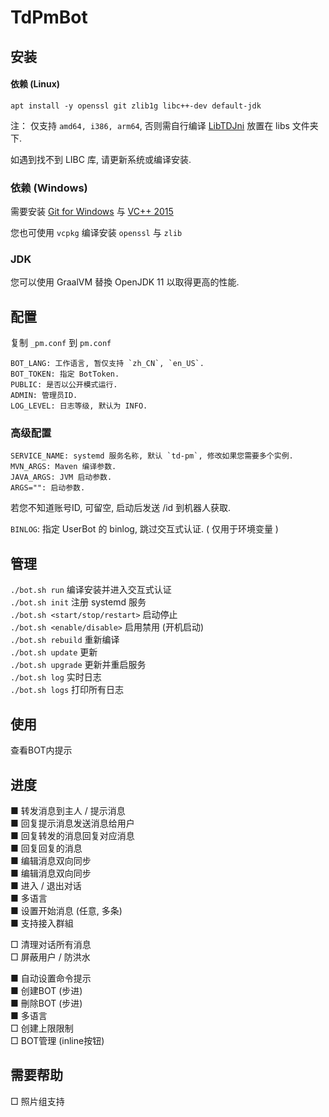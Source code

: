 # TdPmBot

## 安装

#### 依赖 (Linux)

```shell script
apt install -y openssl git zlib1g libc++-dev default-jdk
```

注： 仅支持 `amd64, i386, arm64`, 否则需自行编译 [LibTDJni](https://github.com/TdBotProject/LibTDJni) 放置在 libs 文件夹下.  

如遇到找不到 LIBC 库, 请更新系统或编译安装.

### 依赖 (Windows)

需要安装 [Git for Windows](https://gitforwindows.org/) 与 [VC++ 2015](https://github.com/abbodi1406/vcredist/releasesvc)

您也可使用 `vcpkg` 编译安装 `openssl` 与 `zlib`

### JDK

您可以使用 GraalVM 替換 OpenJDK 11 以取得更高的性能.

## 配置

复制 `_pm.conf` 到 `pm.conf`

```
BOT_LANG: 工作语言, 暂仅支持 `zh_CN`, `en_US`.
BOT_TOKEN: 指定 BotToken.
PUBLIC: 是否以公开模式运行.
ADMIN: 管理员ID.
LOG_LEVEL: 日志等级, 默认为 INFO.
```

### 高级配置
```
SERVICE_NAME: systemd 服务名称, 默认 `td-pm`, 修改如果您需要多个实例.
MVN_ARGS: Maven 编译参数.
JAVA_ARGS: JVM 启动参数.
ARGS="": 启动参数.
```

若您不知道账号ID, 可留空, 启动后发送 /id 到机器人获取.

`BINLOG`: 指定 UserBot 的 binlog, 跳过交互式认证. ( 仅用于环境变量 )

## 管理

`./bot.sh run` 编译安装并进入交互式认证  
`./bot.sh init` 注册 systemd 服务  
`./bot.sh <start/stop/restart>` 启动停止  
`./bot.sh <enable/disable>` 启用禁用 (开机启动)  
`./bot.sh rebuild` 重新编译  
`./bot.sh update` 更新  
`./bot.sh upgrade` 更新并重启服务  
`./bot.sh log` 实时日志  
`./bot.sh logs` 打印所有日志

## 使用

查看BOT内提示

## 进度

■ 转发消息到主人 / 提示消息  
■ 回复提示消息发送消息给用户  
■ 回复转发的消息回复对应消息  
■ 回复回复的消息  
■ 编辑消息双向同步  
■ 编辑消息双向同步  
■ 进入 / 退出对话  
■ 多语言  
■ 设置开始消息 (任意, 多条)  
■ 支持接入群組

□ 清理对话所有消息  
□ 屏蔽用户 / 防洪水

■ 自动设置命令提示  
■ 创建BOT (步进)  
■ 刪除BOT (步进)  
■ 多语言    
□ 创建上限限制  
□ BOT管理 (inline按钮)

## 需要帮助

□ 照片组支持